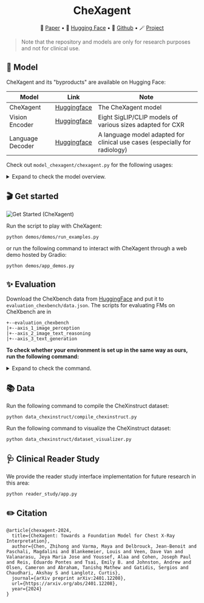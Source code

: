 <!-- markdownlint-disable first-line-h1 -->
<!-- markdownlint-disable html -->

<div align="center">
<h1>
  CheXagent
</h1>
</div>

<p align="center">
📝 <a href="https://arxiv.org/abs/2401.12208" target="_blank">Paper</a> • 🤗 <a href="https://huggingface.co/collections/StanfordAIMI/chexagent-and-its-byproducts-677bd19b15ed5fab582f288a/" target="_blank">Hugging Face</a> • 🧩 <a href="https://github.com/Stanford-AIMI/CheXagent" target="_blank">Github</a> • 🪄 <a href="https://stanford-aimi.github.io/chexagent.html" target="_blank">Project</a>
</p>

<div align="center">
</div>

> Note that the repository and models are only for research purposes and not for clinical use.

## 🤖 Model
CheXagent and its "byproducts" are available on Hugging Face:

| Model            | Link                                                                                                                 | Note                                                                       |
|------------------|----------------------------------------------------------------------------------------------------------------------|----------------------------------------------------------------------------|
| CheXagent        | [Huggingface](https://huggingface.co/StanfordAIMI/CheXagent-2-3b)                                                    | The CheXagent model                                                        |
| Vision Encoder   | [Huggingface](https://huggingface.co/collections/StanfordAIMI/chexagent-and-its-byproducts-677bd19b15ed5fab582f288a) | Eight SigLIP/CLIP models of various sizes adapted for CXR                  |
| Language Decoder | [Huggingface](https://huggingface.co/StanfordAIMI/RadPhi-2)                                                          | A language model adapted for clinical use cases (especially for radiology) |

Check out `model_chexagent/chexagent.py` for the following usages:

<details>
<summary>Expand to check the model overview.</summary>

```python
class CheXagent:
    def generate(self, paths, prompt): ...
    def view_classification(self, path): ...
    def view_matching(self, paths): ...
    def binary_disease_classification(self, paths, disease_name): ...
    def disease_identification(self, paths, disease_names): ...
    def findings_generation(self, paths, indication): ...
    def findings_generation_section_by_section(self, paths): ...
    def image_text_matching(self, paths, text): ...
    def plot_image(self, path, response, save_path): ...
    def phrase_grounding(self, path, phrase, save_path): ...
    def abnormality_detection(self, path, disease_name, save_path): ...
    def chest_tube_detection(self, path, save_path): ...
    def rib_fracture_detection(self, path, save_path): ...
    def foreign_objects_detection(self, path, save_path): ...
    def temporal_image_classification(self, paths, disease_name): ...
    def findings_summarization(self, findings): ...
    def named_entity_recognition(self, text): ...
```

</details>

## 🎬 Get started
![Get Started (CheXagent)](assets/chexagent_intro.gif)

Run the script to play with CheXagent:
```shell
python demos/demos/run_examples.py
```
or run the following command to interact with CheXagent through a web demo hosted by Gradio:

```shell
python demos/app_demos.py
```

## ✨ Evaluation

Download the CheXbench data from [HuggingFace](https://huggingface.co/datasets/StanfordAIMI/chexbench) and put it to `evaluation_chexbench/data.json`. The scripts for evaluating FMs on CheXbench are in

```shell
+--evaluation_chexbench
|+--axis_1_image_perception
|+--axis_2_image_text_reasoning
|+--axis_3_text_generation
```

**To check whether your environment is set up in the same way as ours, run the following command:**

<details>
<summary>Expand to check the command.</summary>

Run
```shell
python evaluation_chexbench/axis_3_text_generation/run_findings_generation.py
```
and the result should be close to the following numbers:

| Macro F1 (14) | Micro F1 (14) | Macro F1 (5) | Micro F1 (5) |  Avg |
|:-------------:|:-------------:|:------------:|:------------:|:----:|
|      44.9     |      58.0     |     55.3     |     62.5     | 55.2 |

> A note: From our experiments in replicating the baselines, the BLEU (or F1RadGraph) scores are affected by the report styles (e.g., sentence orders or even the de-id symbols ("___" in MIMIC-CXR)). [F1CheXbert](https://pypi.org/project/f1chexbert/) is relatively robust to these variations, which is important since nowadays different models are trained on different preprocessed reports (with various styles).

</details>

## 📚 Data

Run the following command to compile the CheXinstruct dataset:

```shell
python data_chexinstruct/compile_chexinstruct.py
```

Run the following command to visualize the CheXinstruct dataset:

```shell
python data_chexinstruct/dataset_visualizer.py
```

## 🩺 Clinical Reader Study

We provide the reader study interface implementation for future research in this area:

```shell
python reader_study/app.py
```

## ✏️ Citation

```
@article{chexagent-2024,
  title={CheXagent: Towards a Foundation Model for Chest X-Ray Interpretation},
  author={Chen, Zhihong and Varma, Maya and Delbrouck, Jean-Benoit and Paschali, Magdalini and Blankemeier, Louis and Veen, Dave Van and Valanarasu, Jeya Maria Jose and Youssef, Alaa and Cohen, Joseph Paul and Reis, Eduardo Pontes and Tsai, Emily B. and Johnston, Andrew and Olsen, Cameron and Abraham, Tanishq Mathew and Gatidis, Sergios and Chaudhari, Akshay S and Langlotz, Curtis},
  journal={arXiv preprint arXiv:2401.12208},
  url={https://arxiv.org/abs/2401.12208},
  year={2024}
}
```

